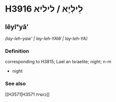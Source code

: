 # H3916 לֵילְיָא / ליליא

## lêylᵉyâʼ

_(lay-leh-yaw' | lay-leh-YAW | lay-leh-YA)_

### Definition

corresponding to H3815; Lael an Israelite; night; n-m

- night

### See also

[[H3571|H3571 כושית]]
